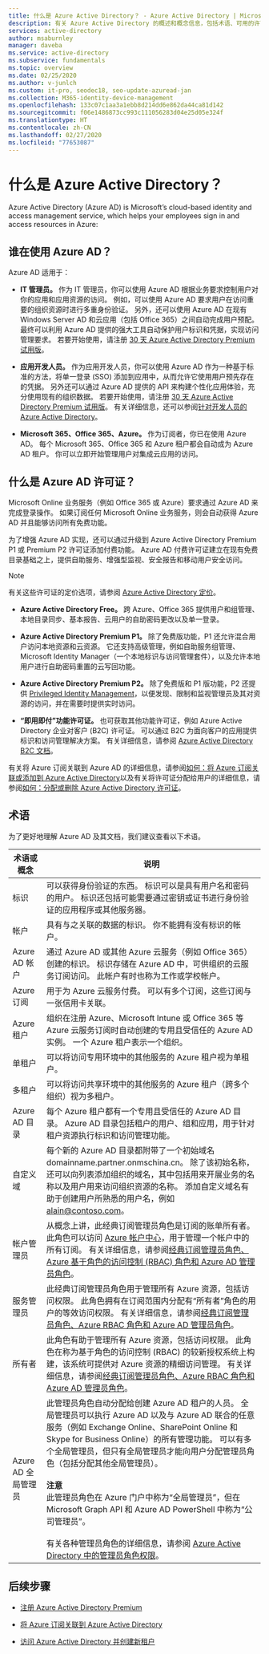 ```yaml
---
title: 什么是 Azure Active Directory？ - Azure Active Directory | Microsoft Docs
description: 有关 Azure Active Directory 的概述和概念信息，包括术语、可用的许可证、相关功能的列表及其详细信息链接。
services: active-directory
author: msaburnley
manager: daveba
ms.service: active-directory
ms.subservice: fundamentals
ms.topic: overview
ms.date: 02/25/2020
ms.author: v-junlch
ms.custom: it-pro, seodec18, seo-update-azuread-jan
ms.collection: M365-identity-device-management
ms.openlocfilehash: 133c07c1aa3a1ebb8d214dd6e862da44ca81d142
ms.sourcegitcommit: f06e1486873cc993c111056283d04e25d05e324f
ms.translationtype: HT
ms.contentlocale: zh-CN
ms.lasthandoff: 02/27/2020
ms.locfileid: "77653087"
---
```

# <a name="what-is-azure-active-directory"></a>什么是 Azure Active Directory？

Azure Active Directory (Azure AD) is Microsoft’s cloud-based identity and access management service, which helps your employees sign in and access resources in Azure:

## <a name="who-uses-azure-ad"></a>谁在使用 Azure AD？

Azure AD 适用于：

- **IT 管理员。** 作为 IT 管理员，你可以使用 Azure AD 根据业务要求控制用户对你的应用和应用资源的访问。 例如，可以使用 Azure AD 要求用户在访问重要的组织资源时进行多重身份验证。 另外，还可以使用 Azure AD 在现有 Windows Server AD 和云应用（包括 Office 365）之间自动完成用户预配。 最终可以利用 Azure AD 提供的强大工具自动保护用户标识和凭据，实现访问管理要求。 若要开始使用，请注册 [30 天 Azure Active Directory Premium 试用版](/active-directory/)。

- **应用开发人员。** 作为应用开发人员，你可以使用 Azure AD 作为一种基于标准的方法，将单一登录 (SSO) 添加到应用中，从而允许它使用用户预先存在的凭据。 另外还可以通过 Azure AD 提供的 API 来构建个性化应用体验，充分使用现有的组织数据。 若要开始使用，请注册 [30 天 Azure Active Directory Premium 试用版](/active-directory/)。 有关详细信息，还可以参阅[针对开发人员的 Azure Active Directory](../develop/index.yml)。

- **Microsoft 365、Office 365、Azure。** 作为订阅者，你已在使用 Azure AD。 每个 Microsoft 365、Office 365 和 Azure 租户都会自动成为 Azure AD 租户。 你可以立即开始管理用户对集成云应用的访问。

## <a name="what-are-the-azure-ad-licenses"></a>什么是 Azure AD 许可证？

Microsoft Online 业务服务（例如 Office 365 或 Azure）要求通过 Azure AD 来完成登录操作。 如果订阅任何 Microsoft Online 业务服务，则会自动获得 Azure AD 并且能够访问所有免费功能。

为了增强 Azure AD 实现，还可以通过升级到 Azure Active Directory Premium P1 或 Premium P2 许可证添加付费功能。 Azure AD 付费许可证建立在现有免费目录基础之上，提供自助服务、增强型监视、安全报告和移动用户安全访问。

>[!Note]
>有关这些许可证的定价选项，请参阅 [Azure Active Directory 定价](https://www.azure.cn/pricing/details/active-directory/)。
>

- **Azure Active Directory Free。** 跨 Azure、Office 365 提供用户和组管理、本地目录同步、基本报告、云用户的自助密码更改以及单一登录。

- **Azure Active Directory Premium P1。** 除了免费版功能，P1 还允许混合用户访问本地资源和云资源。 它还支持高级管理，例如自助服务组管理、Microsoft Identity Manager（一个本地标识与访问管理套件），以及允许本地用户进行自助密码重置的云写回功能。

- **Azure Active Directory Premium P2。** 除了免费版和 P1 版功能，P2 还提供 [Privileged Identity Management](../privileged-identity-management/pim-getting-started.md)，以便发现、限制和监视管理员及其对资源的访问，并在需要时提供实时访问。

- **“即用即付”功能许可证。** 也可获取其他功能许可证，例如 Azure Active Directory 企业对客户 (B2C) 许可证。 可以通过 B2C 为面向客户的应用提供标识和访问管理解决方案。 有关详细信息，请参阅 [Azure Active Directory B2C 文档](../../active-directory-b2c/index.yml)。

有关将 Azure 订阅关联到 Azure AD 的详细信息，请参阅[如何：将 Azure 订阅关联或添加到 Azure Active Directory](active-directory-how-subscriptions-associated-directory.md)以及有关将许可证分配给用户的详细信息，请参阅[如何：分配或删除 Azure Active Directory 许可证](license-users-groups.md)。

## <a name="terminology"></a>术语

为了更好地理解 Azure AD 及其文档，我们建议查看以下术语。

|术语或概念|说明|
|---------------|-----------|
|标识| 可以获得身份验证的东西。 标识可以是具有用户名和密码的用户。 标识还包括可能需要通过密钥或证书进行身份验证的应用程序或其他服务器。|
|帐户| 具有与之关联的数据的标识。 你不能拥有没有标识的帐户。|
|Azure AD 帐户| 通过 Azure AD 或其他 Azure 云服务（例如 Office 365）创建的标识。 标识存储在 Azure AD 中，可供组织的云服务订阅访问。 此帐户有时也称为工作或学校帐户。|
|Azure 订阅| 用于为 Azure 云服务付费。 可以有多个订阅，这些订阅与一张信用卡关联。|
|Azure 租户| 组织在注册 Azure、Microsoft Intune 或 Office 365 等 Azure 云服务订阅时自动创建的专用且受信任的 Azure AD 实例。 一个 Azure 租户表示一个组织。|
|单租户| 可以将访问专用环境中的其他服务的 Azure 租户视为单租户。|
|多租户| 可以将访问共享环境中的其他服务的 Azure 租户（跨多个组织）视为多租户。|
|Azure AD 目录|每个 Azure 租户都有一个专用且受信任的 Azure AD 目录。 Azure AD 目录包括租户的用户、组和应用，用于针对租户资源执行标识和访问管理功能。|
|自定义域|每个新的 Azure AD 目录都附带了一个初始域名 domainname.partner.onmschina.cn。 除了该初始名称，还可以向列表添加组织的域名，其中包括用来开展业务的名称以及用户用来访问组织资源的名称。 添加自定义域名有助于创建用户所熟悉的用户名，例如 alain@contoso.com。|
|帐户管理员|从概念上讲，此经典订阅管理员角色是订阅的账单所有者。 此角色可以访问 [Azure 帐户中心](https://account.windowsazure.cn/Subscriptions)，用于管理一个帐户中的所有订阅。 有关详细信息，请参阅[经典订阅管理员角色、Azure 基于角色的访问控制 (RBAC) 角色和 Azure AD 管理员角色](../../role-based-access-control/rbac-and-directory-admin-roles.md)。|
|服务管理员|此经典订阅管理员角色用于管理所有 Azure 资源，包括访问权限。 此角色拥有在订阅范围内分配有“所有者”角色的用户的等效访问权限。 有关详细信息，请参阅[经典订阅管理员角色、Azure RBAC 角色和 Azure AD 管理员角色](../../role-based-access-control/rbac-and-directory-admin-roles.md)。|
|所有者|此角色有助于管理所有 Azure 资源，包括访问权限。 此角色在称为基于角色的访问控制 (RBAC) 的较新授权系统上构建，该系统可提供对 Azure 资源的精细访问管理。 有关详细信息，请参阅[经典订阅管理员角色、Azure RBAC 角色和 Azure AD 管理员角色](../../role-based-access-control/rbac-and-directory-admin-roles.md)。|
|Azure AD 全局管理员|此管理员角色自动分配给创建 Azure AD 租户的人员。 全局管理员可以执行 Azure AD 以及与 Azure AD 联合的任意服务（例如 Exchange Online、SharePoint Online 和 Skype for Business Online）的所有管理功能。 可以有多个全局管理员，但只有全局管理员才能向用户分配管理员角色（包括分配其他全局管理员）。<br><br>**注意**<br>此管理员角色在 Azure 门户中称为“全局管理员”，但在 Microsoft Graph API 和 Azure AD PowerShell 中称为“公司管理员”。 <br><br>有关各种管理员角色的详细信息，请参阅 [Azure Active Directory 中的管理员角色权限](../users-groups-roles/directory-assign-admin-roles.md)。|

## <a name="next-steps"></a>后续步骤

- [注册 Azure Active Directory Premium](active-directory-get-started-premium.md)

- [将 Azure 订阅关联到 Azure Active Directory](active-directory-how-subscriptions-associated-directory.md)

- [访问 Azure Active Directory 并创建新租户](active-directory-access-create-new-tenant.md)

<!-- Update_Description: wording update -->